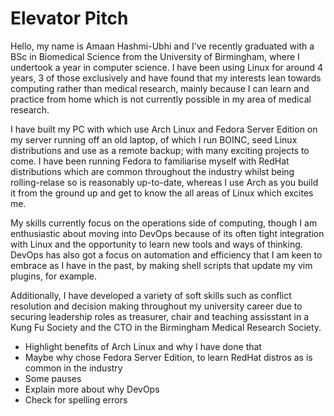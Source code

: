 # Elevator Pitch

Hello, my name is Amaan Hashmi-Ubhi and I've recently graduated with a BSc in Biomedical Science from the University of Birmingham, where I undertook a year in computer science. I have been using Linux for around 4 years, 3 of those exclusively and have found that my interests lean towards computing rather than medical research, mainly because I can learn and practice from home which is not currently possible in my area of medical research.


I have built my PC with which use Arch Linux and Fedora Server Edition on my server running off an old laptop, of which I run BOINC, seed Linux distributions and use as a remote backup; with many exciting projects to come. I have been running Fedora to familiarise myself with RedHat distributions which are common throughout the industry whilst being rolling-relase so is reasonably up-to-date, whereas I use Arch as you build it from the ground up and get to know the all areas of Linux which excites me.

My skills currently focus on the operations side of computing, though I am enthusiastic about moving into DevOps because of its often tight integration with Linux and the opportunity to learn new tools and ways of thinking. DevOps has also got a focus on automation and efficiency that I am keen to embrace as I have in the past, by making shell scripts that update my vim plugins, for example.


Additionally, I have developed a variety of soft skills such as conflict resolution and decision making throughout my university career due to securing leadership roles as treasurer, chair and teaching assisstant in a Kung Fu Society and the CTO in the Birmingham Medical Research Society.


* Highlight benefits of Arch Linux and why I have done that
* Maybe why chose Fedora Server Edition, to learn RedHat distros as is common in the industry
* Some pauses
* Explain more about why DevOps
* Check for spelling errors
